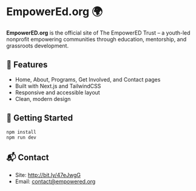# EmpowerEd.org 🌍

**EmpowerED.org** is the official site of The EmpowerED Trust – a youth-led nonprofit empowering communities through education, mentorship, and grassroots development.

## 🌟 Features
- Home, About, Programs, Get Involved, and Contact pages
- Built with Next.js and TailwindCSS
- Responsive and accessible layout
- Clean, modern design

## 🚀 Getting Started

```bash
npm install
npm run dev
```

## 📬 Contact
- Site: http://bit.ly/47eJwgG
- Email: contact@empowered.org
